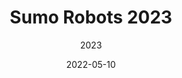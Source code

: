 ---
title: Sumo Robots 2023
date: 2022-05-10
subtitle: 2023
link: https://msmcs-robotics.github.io/blog/post/sumo_robot_competition/
image: https://hackster.imgix.net/uploads/attachments/1098876/1_2k3r7ymva8yjdwkvtu1llg_qkOzshWz30.png
---